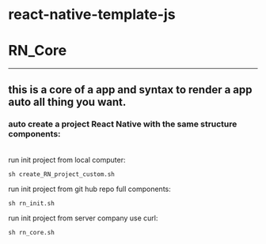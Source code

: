 # react-native-template-js

# RN_Core

---

## this is a core of a app and syntax to render a app auto all thing you want.

### auto create a project React Native with the same structure components:

<br>
run init project from local computer:

```
sh create_RN_project_custom.sh

```

run init project from git hub repo full components:

```
sh rn_init.sh

```

run init project from server company use curl:

```
sh rn_core.sh

```
